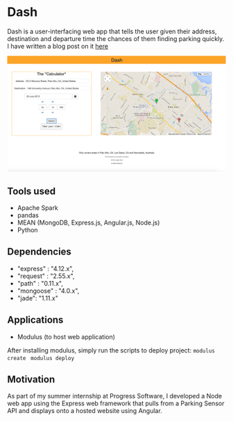 # Dash
Dash is a user-interfacing web app that tells the user given their address, destination and departure time the chances of them finding parking quickly. I have written a blog post on it <a href="https://jasperblogs.wordpress.com/2015/07/21/52/"> here </a>

![alt tag](https://github.com/jasper-chen/predictive-parking/blob/master/final.png)

## Tools used
* Apache Spark
* pandas
* MEAN (MongoDB, Express.js, Angular.js, Node.js)
* Python

## Dependencies
* "express" : "4.12.x",
* "request" : "2.55.x",
* "path" : "0.11.x",
* "mongoose" : "4.0.x",
* "jade": "1.11.x"

## Applications
* Modulus (to host web application)

After installing modulus, simply run the scripts to deploy project:
```modulus create ```
```modulus deploy ```

## Motivation
As part of my summer internship at Progress Software, I developed a Node web app using the Express web framework that pulls from a Parking Sensor API and displays onto a hosted website using Angular.



